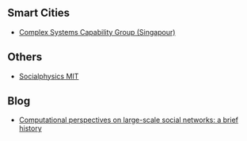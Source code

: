 ## Smart Cities
* [Complex Systems Capability Group (Singapour)](http://ihpc.a-star.edu.sg/cxsy/)

## Others
* [Socialphysics MIT](http://socialphysics.media.mit.edu/)

## Blog
* [Computational perspectives on large-scale social networks: a brief history](http://jugander.wordpress.com/2014/08/07/computational-perspectives-on-large-scale-social-networks-a-brief-history/)